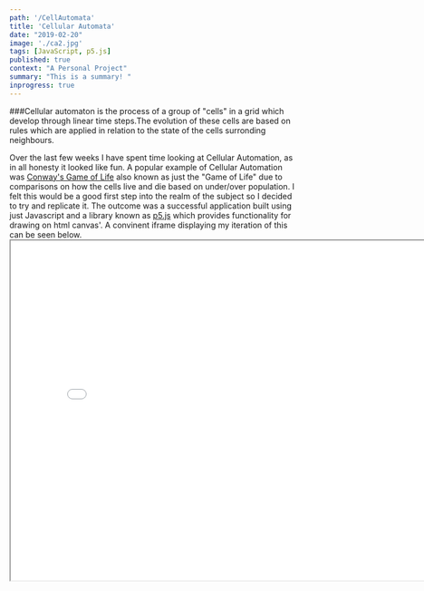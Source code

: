 ```yaml
---
path: '/CellAutomata'
title: 'Cellular Automata'
date: "2019-02-20"
image: './ca2.jpg'
tags: [JavaScript, p5.js]
published: true
context: "A Personal Project"
summary: "This is a summary! "
inprogress: true
---
```

###Cellular automaton is the process of a group of "cells" in a grid which develop through linear time steps.The evolution of these cells are based on rules which are applied in relation to the state of the cells surronding neighbours.

Over the last few weeks I have spent time looking at Cellular Automation, as in all honesty it looked like fun. A popular example of Cellular Automation was [Conway's Game of Life](https://en.wikipedia.org/wiki/Conway%27s_Game_of_Life) also known as just the "Game of Life" due to comparisons on how the cells live and die based on under/over population. I felt this would be a good first step into the realm of the subject so I decided to try and replicate it. The outcome was a successful application built using just Javascript and a library known as [p5.js](https://p5js.org/) which provides functionality for drawing on html canvas'. A convinent iframe displaying my iteration of this can be seen below. 
      <iframe class="exampleContainer" src="/examples/conwaysgameoflife/ConwaysGameOfLife.html" width="800" height="600"></iframe>